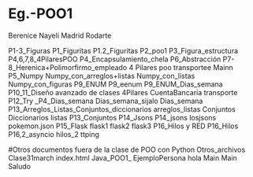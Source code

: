 # Eg.-POO1
Berenice Nayeli Madrid Rodarte



P1-3_Figuras
    P1_Figuritas
    P1.2_Figuritas
    P2_poo1
    P3_Figura_estructura
P4,6,7,8_4PilaresPOO
    P4_Encapsulamiento_chela
    P6_Abstracción
    P7-8_Herenica+Polimorfirmo_empleado
    4 Pilares poo
    transportee
    Mainn
P5_Numpy
    Numpy_con_arreglos+listas
    Numpy_con_listas
    Numpy_con_figuras
P9_ENUM
    P9_eenum
    P9_ENUM_Dias_semana
P10_11_Diseño avanzado de clases
    4Pilares
    CuentaBancaria
    transporte
P12_Try
    _P4_Dias_semana
    Dias_semana_sijalo
    Dias_semana
P13_Arreglos_Listas_Conjuntos_diccionarios
    arreglos_listas
    Conjuntos
    Diccionarios
    listas
    P13_Conjuntos
P14_Jsons
    P14_jsons
    losjsons
    pokemon.json
P15_Flask
    flask1
    flask2
    flask3
P16_Hilos y RED
    P16_Hilos
    P16,2_asyncio
    hilos_2
ttping


#Otros documentos fuera de la clase de POO con Python
Otros_archivos
    Clase31march
    index.html
Java_POO1_
    EjemploPersona
    hola
    Main
    Main
    Saludo
